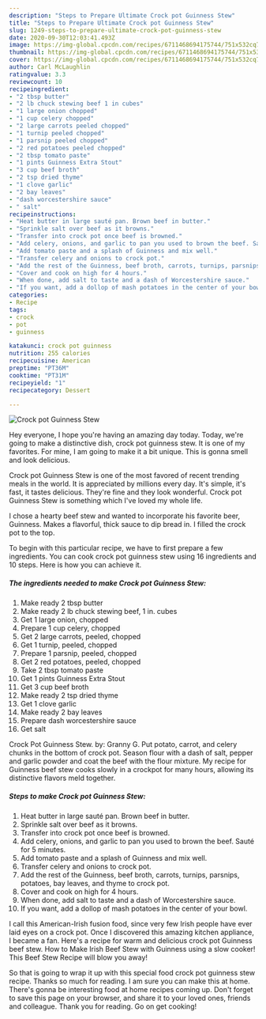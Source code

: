 ```yaml
---
description: "Steps to Prepare Ultimate Crock pot Guinness Stew"
title: "Steps to Prepare Ultimate Crock pot Guinness Stew"
slug: 1249-steps-to-prepare-ultimate-crock-pot-guinness-stew
date: 2020-09-30T12:03:41.493Z
image: https://img-global.cpcdn.com/recipes/6711468694175744/751x532cq70/crock-pot-guinness-stew-recipe-main-photo.jpg
thumbnail: https://img-global.cpcdn.com/recipes/6711468694175744/751x532cq70/crock-pot-guinness-stew-recipe-main-photo.jpg
cover: https://img-global.cpcdn.com/recipes/6711468694175744/751x532cq70/crock-pot-guinness-stew-recipe-main-photo.jpg
author: Carl McLaughlin
ratingvalue: 3.3
reviewcount: 10
recipeingredient:
- "2 tbsp butter"
- "2 lb chuck stewing beef 1 in cubes"
- "1 large onion chopped"
- "1 cup celery chopped"
- "2 large carrots peeled chopped"
- "1 turnip peeled chopped"
- "1 parsnip peeled chopped"
- "2 red potatoes peeled chopped"
- "2 tbsp tomato paste"
- "1 pints Guinness Extra Stout"
- "3 cup beef broth"
- "2 tsp dried thyme"
- "1 clove garlic"
- "2 bay leaves"
- "dash worcestershire sauce"
- " salt"
recipeinstructions:
- "Heat butter in large sauté pan. Brown beef in butter."
- "Sprinkle salt over beef as it browns."
- "Transfer into crock pot once beef is browned."
- "Add celery, onions, and garlic to pan you used to brown the beef. Sauté for 5 minutes."
- "Add tomato paste and a splash of Guinness and mix well."
- "Transfer celery and onions to crock pot."
- "Add the rest of the Guinness, beef broth, carrots, turnips, parsnips, potatoes, bay leaves, and thyme to crock pot."
- "Cover and cook on high for 4 hours."
- "When done, add salt to taste and a dash of Worcestershire sauce."
- "If you want, add a dollop of mash potatoes in the center of your bowl."
categories:
- Recipe
tags:
- crock
- pot
- guinness

katakunci: crock pot guinness 
nutrition: 255 calories
recipecuisine: American
preptime: "PT36M"
cooktime: "PT31M"
recipeyield: "1"
recipecategory: Dessert

---
```



![Crock pot Guinness Stew](https://img-global.cpcdn.com/recipes/6711468694175744/751x532cq70/crock-pot-guinness-stew-recipe-main-photo.jpg)

Hey everyone, I hope you're having an amazing day today. Today, we're going to make a distinctive dish, crock pot guinness stew. It is one of my favorites. For mine, I am going to make it a bit unique. This is gonna smell and look delicious.

Crock pot Guinness Stew is one of the most favored of recent trending meals in the world. It is appreciated by millions every day. It's simple, it's fast, it tastes delicious. They're fine and they look wonderful. Crock pot Guinness Stew is something which I've loved my whole life.

I chose a hearty beef stew and wanted to incorporate his favorite beer, Guinness. Makes a flavorful, thick sauce to dip bread in. I filled the crock pot to the top.


To begin with this particular recipe, we have to first prepare a few ingredients. You can cook crock pot guinness stew using 16 ingredients and 10 steps. Here is how you can achieve it.

<!--inarticleads1-->

##### The ingredients needed to make Crock pot Guinness Stew:

1. Make ready 2 tbsp butter
1. Make ready 2 lb chuck stewing beef, 1 in. cubes
1. Get 1 large onion, chopped
1. Prepare 1 cup celery, chopped
1. Get 2 large carrots, peeled, chopped
1. Get 1 turnip, peeled, chopped
1. Prepare 1 parsnip, peeled, chopped
1. Get 2 red potatoes, peeled, chopped
1. Take 2 tbsp tomato paste
1. Get 1 pints Guinness Extra Stout
1. Get 3 cup beef broth
1. Make ready 2 tsp dried thyme
1. Get 1 clove garlic
1. Make ready 2 bay leaves
1. Prepare dash worcestershire sauce
1. Get  salt


Crock Pot Guinness Stew. by: Granny G. Put potato, carrot, and celery chunks in the bottom of crock pot. Season flour with a dash of salt, pepper and garlic powder and coat the beef with the flour mixture. My recipe for Guinness beef stew cooks slowly in a crockpot for many hours, allowing its distinctive flavors meld together. 

<!--inarticleads2-->

##### Steps to make Crock pot Guinness Stew:

1. Heat butter in large sauté pan. Brown beef in butter.
1. Sprinkle salt over beef as it browns.
1. Transfer into crock pot once beef is browned.
1. Add celery, onions, and garlic to pan you used to brown the beef. Sauté for 5 minutes.
1. Add tomato paste and a splash of Guinness and mix well.
1. Transfer celery and onions to crock pot.
1. Add the rest of the Guinness, beef broth, carrots, turnips, parsnips, potatoes, bay leaves, and thyme to crock pot.
1. Cover and cook on high for 4 hours.
1. When done, add salt to taste and a dash of Worcestershire sauce.
1. If you want, add a dollop of mash potatoes in the center of your bowl.


I call this American-Irish fusion food, since very few Irish people have ever laid eyes on a crock pot. Once I discovered this amazing kitchen appliance, I became a fan. Here&#39;s a recipe for warm and delicious crock pot Guinness beef stew. How to Make Irish Beef Stew with Guinness using a slow cooker! This Beef Stew Recipe will blow you away! 

So that is going to wrap it up with this special food crock pot guinness stew recipe. Thanks so much for reading. I am sure you can make this at home. There's gonna be interesting food at home recipes coming up. Don't forget to save this page on your browser, and share it to your loved ones, friends and colleague. Thank you for reading. Go on get cooking!
